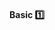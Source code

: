<link rel="stylesheet" href="{{baseUrl}}/css/textbook.css">

<div class="website-content">

<div id="title">

#### Basic :one:

</div>

<div id="body">

<panel header="**Use the Default Branch**" type="seamless">
  <include src="../../practices/useDefaultBranch/index.md#main" />
</panel>

<panel header="**Don't Recycle Variables or Parameters**" type="seamless">
  <include src="../../practices/dontRecycleVarsOrParams/index.md#main" />
</panel>

<panel header="**Avoid Empty Catch Blocks**" type="seamless">
  <include src="../../practices/avoidEmptyCatchBlocks/index.md#main" />
</panel>

<panel header="**Delete Dead Code**" type="seamless">
  <include src="../../practices/deleteDeadCode/index.md#main" />
</panel>

</div>

<div id="extras">

<include src="exercises.md" />

</div>

</div>
